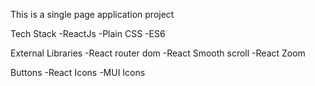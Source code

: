 This is a single page application project

Tech Stack
-ReactJs
-Plain CSS
-ES6

External Libraries
-React router dom
-React Smooth scroll
-React Zoom

Buttons 
-React Icons
-MUI Icons